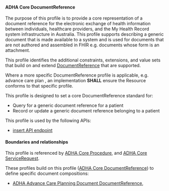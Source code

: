 #### ADHA Core DocumentReference
The purpose of this profile is to provide a core representation of a document reference for the electronic exchange of health information between individuals, healthcare providers, and the My Health Record system infrastructure in Australia. This profile supports describing a generic document that is made available to a system and is used for documents that are not authored and assembled in FHIR e.g. documents whose form is an attachment.

This profile identifies the additional constraints, extensions, and value sets that build on and extend [DocumentReference](http://hl7.org/fhir/R4/documentreference.html) that are supported. 

Where a more specific DocumentReference profile is applicable, e.g. advance care plan , an implementation **SHALL** ensure the Resource conforms to that specific profile.

This profile is designed to set a core DocumentReference standard for:
* Query for a generic document reference for a patient
* Record or update a generic document reference belonging to a patient

This profile is used by the following APIs:
* [insert API endpoint](StructureDefinition-TBD-1.html)


#### Boundaries and relationships
This profile is referenced by 
[ADHA Core Procedure](StructureDefinition-dh-procedure-core-1.html), and 
[ADHA Core ServiceRequest](StructureDefinition-dh-servicerequest-core-1.html).

These profiles build on this profile ([ADHA Core DocumentReference](StructureDefinition-dh-documentreference-core-1.html)) to define specific document compositions:
* [ADHA Advance Care Planning Document DocumentReference](StructureDefinition-dh-documentreference-acp-1.html),
